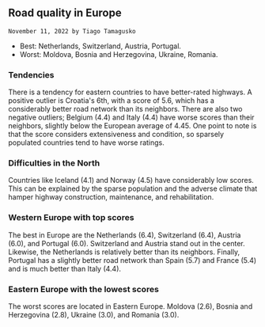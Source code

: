 ## Road quality in Europe

`November 11, 2022 by Tiago Tamagusko`

- Best: Netherlands, Switzerland, Austria, Portugal.
- Worst: Moldova, Bosnia and Herzegovina, Ukraine, Romania.

### Tendencies

There is a tendency for eastern countries to have better-rated highways. A positive outlier is Croatia's 6th, with a score of 5.6, which has a considerably better road network than its neighbors. There are also two negative outliers; Belgium (4.4) and Italy (4.4) have worse scores than their neighbors, slightly below the European average of 4.45. One point to note is that the score considers extensiveness and condition, so sparsely populated countries tend to have worse ratings.

### Difficulties in the North

Countries like Iceland (4.1) and Norway (4.5) have considerably low scores. This can be explained by the sparse population and the adverse climate that hamper highway construction, maintenance, and rehabilitation.

### Western Europe with top scores

The best in Europe are the Netherlands (6.4), Switzerland (6.4), Austria (6.0), and Portugal (6.0). Switzerland and Austria stand out in the center. Likewise, the Netherlands is relatively better than its neighbors. Finally, Portugal has a slightly better road network than Spain (5.7) and France (5.4) and is much better than Italy (4.4).

### Eastern Europe with the lowest scores

The worst scores are located in Eastern Europe. Moldova (2.6), Bosnia and Herzegovina (2.8), Ukraine (3.0), and Romania (3.0).
